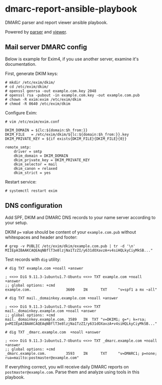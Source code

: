 # dmarc-report-ansible-playbook

DMARC parser and report viewer ansible playbook.

Powered by [parser](https://github.com/techsneeze/dmarcts-report-parser.git) and [viewer](https://github.com/techsneeze/dmarcts-report-viewer.git).

## Mail server DMARC config

Below is example for Exim4, if you use another server, examine it's documentation.

First, generate DKIM keys:

```
# mkdir /etc/exim/dkim/
# cd /etc/exim/dkim/
# openssl genrsa -out example.com.key 2048
# openssl rsa -pubout -in example.com.key -out example.com.pub
# chown -R exim:exim /etc/exim/dkim
# chmod -R 0640 /etc/exim/dkim
```

Configure Exim:

```
# vim /etc/exim/exim.conf

DKIM_DOMAIN = ${lc:${domain:$h_from:}}
DKIM_FILE   = /etc/exim/dkim/${lc:${domain:$h_from:}}.key
DKIM_PRIVATE_KEY = ${if exists{DKIM_FILE}{DKIM_FILE}{0}}

remote_smtp:
    driver = smtp
    dkim_domain = DKIM_DOMAIN
    dkim_private_key = DKIM_PRIVATE_KEY
    dkim_selector = mail
    dkim_canon = relaxed
    dkim_strict = yes
```

Restart service:

```
# systemctl restart exim
```

## DNS configuration

Add SPF, DKIM and DMARC DNS records to your name server according to your setup.

DKIM `p=` value should be content of your `example.com.pub` without whitespaces and header and footer:

```
# grep -v PUBLIC /etc/exim/dkim/example.com.pub | tr -d '\n'
MIIEpAIBAAKCAQEAqNBflT3e8lzjNa1TzZI/y631dOXavzA+v4siHQLkyCiyMkSB..."
```

Test records with `dig` utility:

```
# dig TXT example.com +noall +answer

; <<>> DiG 9.11.3-1ubuntu1.7-Ubuntu <<>> TXT example.com +noall +answer
;; global options: +cmd
example.com.                3600    IN      TXT     "v=spf1 a mx ~all"

# dig TXT mail._domainkey.example.com +noall +answer

; <<>> DiG 9.11.3-1ubuntu1.7-Ubuntu <<>> TXT mail._domainkey.example.com +noall +answer
;; global options: +cmd
mail._domainkey.example.com. 3589	IN	TXT	"v=DKIM1; g=*; k=rsa; p=MIIEpAIBAAKCAQEAqNBflT3e8lzjNa1TzZI/y631dOXavzA+v4siHQLkyCiyMkSB..."

# dig TXT _dmarc.example.com  +noall +answer

; <<>> DiG 9.11.3-1ubuntu1.7-Ubuntu <<>> TXT _dmarc.example.com +noall +answer
;; global options: +cmd
_dmarc.example.com.         3593    IN      TXT     "v=DMARC1; p=none; rua=mailto:postmaster@example.com"
```

If everything correct, you will receive daily DMARC reports on `postmaster@example.com`. Parse them and analyze using tools in this playbook.
